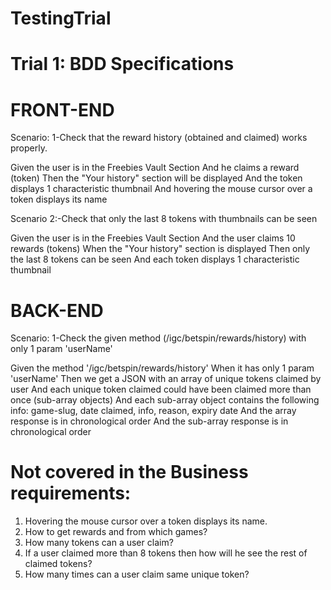 # TestingTrial

# Trial 1: BDD Specifications

# FRONT-END

Scenario: 1-Check that the reward history (obtained and claimed) works properly.

Given the user is in the Freebies Vault Section
And he claims a reward (token)
Then the "Your history" section will be displayed
And the token displays 1 characteristic thumbnail
And hovering the mouse cursor over a token displays its name

Scenario 2:-Check that only the last 8 tokens with thumbnails can be seen

Given the user is in the Freebies Vault Section
And the user claims 10 rewards (tokens)
When the "Your history" section is displayed
Then only the last 8 tokens can be seen
And each token displays 1 characteristic thumbnail

# BACK-END

Scenario: 1-Check the given method (/igc/betspin/rewards/history) with only 1 param 'userName'

Given the method '/igc/betspin/rewards/history'
When it has only 1 param 'userName'
Then we get a JSON with an array of unique tokens claimed by user
And each unique token claimed could have been claimed more than once (sub-array objects)
And each sub-array object contains the following info: game-slug, date claimed, info, reason, expiry date
And the array response is in chronological order
And the sub-array response is in chronological order


# Not covered in the Business requirements:

1. Hovering the mouse cursor over a token displays its name.
2. How to get rewards and from which games?
3. How many tokens can a user claim?
4. If a user claimed more than 8 tokens then how will he see the rest of claimed tokens?
5. How many times can a user claim same unique token?
